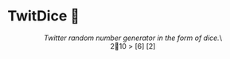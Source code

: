 # TwitDice 🎲
<p align="center"><i>Twitter random number generator in the form of dice.</i>\<br>
2🎲10 > [6] [2]
</p>
